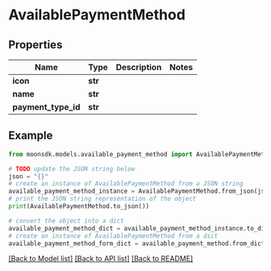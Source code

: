 # AvailablePaymentMethod


## Properties

Name | Type | Description | Notes
------------ | ------------- | ------------- | -------------
**icon** | **str** |  | 
**name** | **str** |  | 
**payment_type_id** | **str** |  | 

## Example

```python
from moonsdk.models.available_payment_method import AvailablePaymentMethod

# TODO update the JSON string below
json = "{}"
# create an instance of AvailablePaymentMethod from a JSON string
available_payment_method_instance = AvailablePaymentMethod.from_json(json)
# print the JSON string representation of the object
print(AvailablePaymentMethod.to_json())

# convert the object into a dict
available_payment_method_dict = available_payment_method_instance.to_dict()
# create an instance of AvailablePaymentMethod from a dict
available_payment_method_form_dict = available_payment_method.from_dict(available_payment_method_dict)
```
[[Back to Model list]](../README.md#documentation-for-models) [[Back to API list]](../README.md#documentation-for-api-endpoints) [[Back to README]](../README.md)


